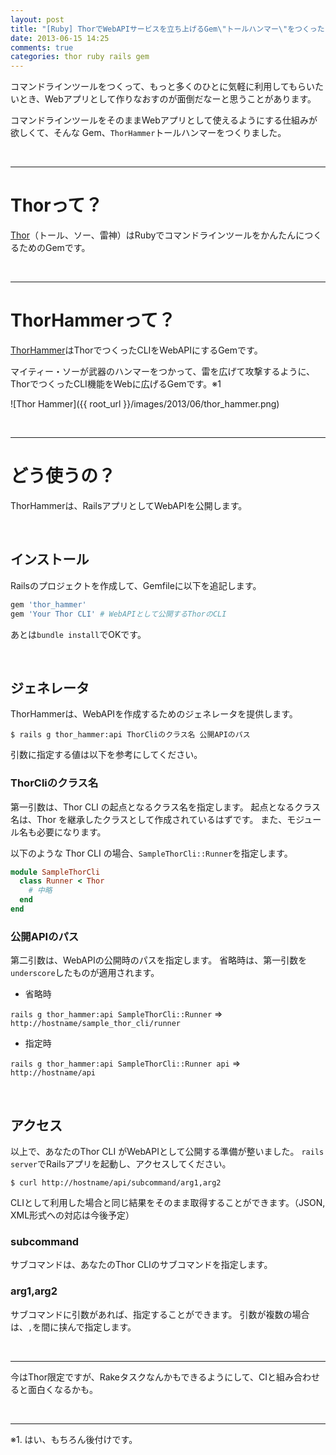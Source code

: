 ```yaml
---
layout: post
title: "[Ruby] ThorでWebAPIサービスを立ち上げるGem\"トールハンマー\"をつくった"
date: 2013-06-15 14:25
comments: true
categories: thor ruby rails gem
---
```


コマンドラインツールをつくって、もっと多くのひとに気軽に利用してもらいたいとき、Webアプリとして作りなおすのが面倒だなーと思うことがあります。

コマンドラインツールをそのままWebアプリとして使えるようにする仕組みが欲しくて、そんな Gem、`ThorHammer`トールハンマーをつくりました。

<br />
<hr />

# Thorって？

[Thor](http://whatisthor.com/)（トール、ソー、雷神）はRubyでコマンドラインツールをかんたんにつくるためのGemです。

<br />
<hr />

# ThorHammerって？

[ThorHammer](https://github.com/monochromegane/thor_hammer)はThorでつくったCLIをWebAPIにするGemです。

マイティー・ソーが武器のハンマーをつかって、雷を広げて攻撃するように、ThorでつくったCLI機能をWebに広げるGemです。※1

![Thor Hammer]({{ root_url }}/images/2013/06/thor_hammer.png) 

<br />
<hr />

# どう使うの？

ThorHammerは、RailsアプリとしてWebAPIを公開します。

<br />

## インストール

Railsのプロジェクトを作成して、Gemfileに以下を追記します。

```ruby
gem 'thor_hammer'
gem 'Your Thor CLI' # WebAPIとして公開するThorのCLI
```

あとは`bundle install`でOKです。

<br />

## ジェネレータ

ThorHammerは、WebAPIを作成するためのジェネレータを提供します。

```console
$ rails g thor_hammer:api ThorCliのクラス名 公開APIのパス
```

引数に指定する値は以下を参考にしてください。

### ThorCliのクラス名

第一引数は、Thor CLI の起点となるクラス名を指定します。
起点となるクラス名は、Thor を継承したクラスとして作成されているはずです。
また、モジュール名も必要になります。

以下のような Thor CLI の場合、`SampleThorCli::Runner`を指定します。
```ruby
module SampleThorCli
  class Runner < Thor
    # 中略
  end
end
```

### 公開APIのパス

第二引数は、WebAPIの公開時のパスを指定します。
省略時は、第一引数を`underscore`したものが適用されます。

* 省略時

`rails g thor_hammer:api SampleThorCli::Runner` => `http://hostname/sample_thor_cli/runner`

* 指定時

`rails g thor_hammer:api SampleThorCli::Runner api` => `http://hostname/api`

<br />

## アクセス

以上で、あなたのThor CLI がWebAPIとして公開する準備が整いました。
`rails server`でRailsアプリを起動し、アクセスしてください。

```console
$ curl http://hostname/api/subcommand/arg1,arg2
```

CLIとして利用した場合と同じ結果をそのまま取得することができます。（JSON, XML形式への対応は今後予定）


### subcommand

サブコマンドは、あなたのThor CLIのサブコマンドを指定します。

### arg1,arg2

サブコマンドに引数があれば、指定することができます。
引数が複数の場合は、`,`を間に挟んで指定します。

<br />
<hr />

今はThor限定ですが、Rakeタスクなんかもできるようにして、CIと組み合わせると面白くなるかも。

<br />
<hr />

※1. はい、もちろん後付けです。

